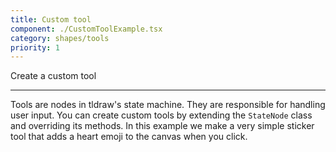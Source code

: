 ```yaml
---
title: Custom tool
component: ./CustomToolExample.tsx
category: shapes/tools
priority: 1
---
```


Create a custom tool

---

Tools are nodes in tldraw's state machine. They are responsible for handling user input. You can create custom tools by extending the `StateNode` class and overriding its methods. In this example we make a very simple sticker tool that adds a heart emoji to the canvas when you click.
